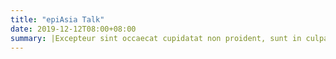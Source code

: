 ```yaml
---
title: "epiAsia Talk"
date: 2019-12-12T08:00+08:00
summary: |Excepteur sint occaecat cupidatat non proident, sunt in culpa qui officia deserunt mollit anim id est laborum | Duration: 4 hours | Venue: SSHSPH, NUS 
---
```

